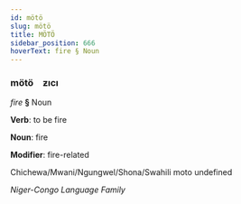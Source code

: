 ```yaml
---
id: mötö
slug: mötö
title: MÖTÖ
sidebar_position: 666
hoverText: fire § Noun
---
```


### mötö&emsp;<span kind="abugida">ƶıcı</span>

*fire* **§** Noun

**Verb**: to be fire

**Noun**: fire

**Modifier**: fire-related

Chichewa/Mwani/Ngungwel/Shona/Swahili moto undefined

*Niger-Congo Language Family*